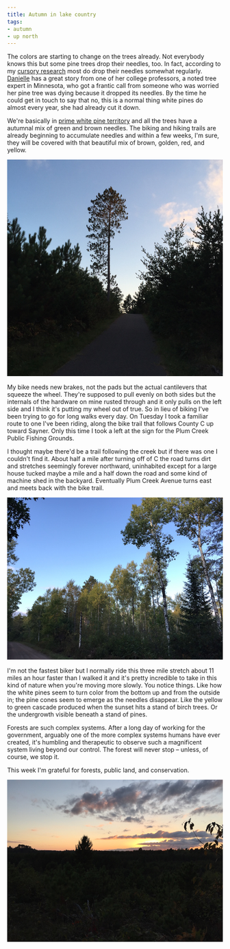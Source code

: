 ```yaml
---
title: Autumn in lake country
tags:
- autumn
- up north
---
```

The colors are starting to change on the trees already. Not everybody knows this but some pine trees drop their needles, too. In fact, according to my [cursory research](http://byf.unl.edu/natural-needle-drop) most do drop their needles somewhat regularly. [Danielle](http://danielle.harmsboone.org) has a great story from one of her college professors, a noted tree expert in Minnesota, who got a frantic call from someone who was worried her pine tree was dying because it dropped its needles. By the time he could get in touch to say that no, this is a normal thing white pines do almost every year, she had already cut it down.

We're basically in [prime white pine territory](https://en.wikipedia.org/wiki/Pinus_strobus) and all the trees have a autumnal mix of green and brown needles. The biking and hiking trails are already beginning to accumulate needles and within a few weeks, I'm sure, they will be covered with that beautiful mix of brown, golden, red, and yellow.

![A large white pine tree stripped of limbs on one side.](/assets/images/towering-pine.jpg)

My bike needs new brakes, not the pads but the actual cantilevers that squeeze the wheel. They're supposed to pull evenly on both sides but the internals of the hardware on mine rusted through and it only pulls on the left side and I think it's putting my wheel out of true. So in lieu of biking I've been trying to go for long walks every day. On Tuesday I took a familiar route to one I've been riding, along the bike trail that follows County C up toward Sayner. Only this time I took a left at the sign for the Plum Creek Public Fishing Grounds.

I thought maybe there'd be a trail following the creek but if there was one I couldn't find it. About half a mile after turning off of C the road turns dirt and stretches seemingly forever northward, uninhabited except for a large house tucked maybe a mile and a half down the road and some kind of machine shed in the backyard. Eventually Plum Creek Avenue turns east and meets back with the bike trail.

![Birch trees catching waning daylight.](/assets/images/birch.jpg)

I'm not the fastest biker but I normally ride this three mile stretch about 11 miles an hour faster than I walked it and it's pretty incredible to take in this kind of nature when you're moving more slowly. You notice things. Like how the white pines seem to turn color from the bottom up and from the outside in; the pine cones seem to emerge as the needles disappear. Like the yellow to green cascade produced when the sunset hits a stand of birch trees. Or the undergrowth visible beneath a stand of pines.

Forests are such complex systems. After a long day of working for the government, arguably one of the more complex systems humans have ever created, it's humbling and therapeutic to observe such a magnificent system living beyond our control. The forest will never stop – unless, of course, we stop it.

This week I'm grateful for forests, public land, and conservation.

![Sunset on Plum Creek Public Fishing Grounds](/assets/images/plum-creek-sunset.jpg)
